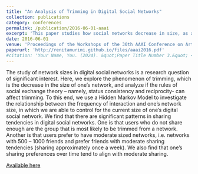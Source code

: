 ```yaml
---
title: "An Analysis of Trimming in Digital Social Networks"
collection: publications
category: conferences
permalink: /publication/2016-06-01-aaai
excerpt: 'This paper studies how social networks decrease in size, as a function of sharing preferences of the user and their contacts (friends) within the network.'
date: 2016-06-01
venue: 'Proceedings of the Workshops of the 30th AAAI Conference on Artificial Intelligence Incentives and Trust in Electronic Communities: Technical Report WS-16-09 (Author: Renita Murimi)'
paperurl: 'http://renitamurimi.github.io/files/aaai2016.pdf'
#citation: 'Your Name, You. (2024). &quot;Paper Title Number 3.&quot; <i>GitHub Journal of Bugs</i>. 1(3).'
---
```


The study of network sizes in digital social networks is a research question of significant interest. Here, we explore the 
phenomenon of trimming, which is the decrease in the size of one’s network, and analyze if the rules of social exchange theory – namely, status consistency and reciprocity- can affect trimming. To this end, we use a Hidden Markov Model to investigate the relationship between the frequency of interaction and one’s network size, in which we are able to control for the current size of one’s digital social network. We find that there are significant patterns in sharing tendencies in digital social networks. One is that users who do not share enough are the group that is most likely to be trimmed from a network. Another is that users prefer to have moderate sized networks, i.e. networks with 500 – 1000 friends and prefer friends with moderate sharing tendencies (sharing approximately once a week). We also find that one’s sharing preferences over time tend to align with moderate sharing. 

[Available here](https://cdn.aaai.org/ocs/ws/ws0171/12583-57473-1-PB.pdf)